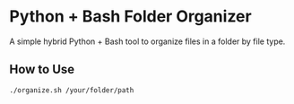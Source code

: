 # Python + Bash Folder Organizer

A simple hybrid Python + Bash tool to organize files in a folder by file type.

## How to Use

```bash
./organize.sh /your/folder/path

